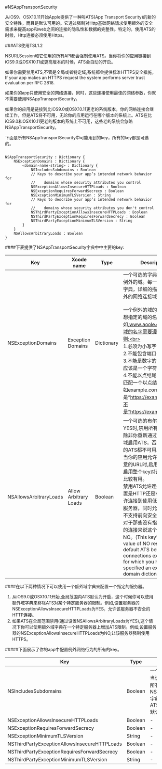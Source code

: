 #NSAppTransportSecurity

从iOS9、OSX10.11开始Apple提供了一种叫ATS(App Transport Security)的新的安全特性，而且是默认可用的。它通过强制对Http基础网络请求使用额外的安全需求来提高app和web之间的连接的隐私性和数据的完整性。特定的，使用ATS的时候，Http连接必须使用Https。


###ATS使用TSL1.2

NSURLSession和它使用的所有API都会强制使用ATS。当你将你的应用链接到iOS9.0或OSX10.11或更高版本的时候，ATS会自动的开启。

如果你需要禁用ATS,不管是全局或者特定域,系统都会提供标准HTTPS安全措施。If your app makes an HTTPS request the system performs server trust evaluation per RFC 2818.

如果你的app只使用安全的网络连接，同时，这些连接使用最佳的网络参数，你就不需要使用NSAppTransportSecurity。

如果你的应用是链接到比iOS9.0或OSX10.11更老的系统版本，你的网络连接会继续工作，但是ATS将不可用，无论你的应用运行在哪个版本的系统上。ATS在比iOS9.0和OSX10.11更老的版本的系统上不可用，这些老的系统会忽略NSAppTransportSecurity。

下面是所有NSAppTransportSecurity中可能用到的key，所有的key都是可选的。

```

NSAppTransportSecurity : Dictionary {
    NSExceptionDomains : Dictionary {
        <domain-name-string> : Dictionary {
            NSIncludesSubdomains : Boolean
            // Keys to describe your app’s intended network behavior for
            //    domains whose security attributes you control
            NSExceptionAllowsInsecureHTTPLoads : Boolean
            NSExceptionRequiresForwardSecrecy : Boolean
            NSExceptionMinimumTLSVersion : String
            // Keys to describe your app’s intended network behavior for
            //    domains whose security attributes you don't control
            NSThirdPartyExceptionAllowsInsecureHTTPLoads : Boolean
            NSThirdPartyExceptionRequiresForwardSecrecy : Boolean
            NSThirdPartyExceptionMinimumTLSVersion : String
        }
    }
    NSAllowsArbitraryLoads : Boolean
}
```

####下表提供了NSAppTransportSecurity字典中中主要的key:

| Key | Xcode name| Type| Description
| --- |--- | ---  |---
| NSExceptionDomains     | Exception Domains | Dictionary | 一个可选的字典，指定ATS例外的域。每一个值是一个字典，详细的描述了一个例外的网络连接域.<br><br>一个例外的域的顶级key是你想指定的域的名字,例如,www.aoole.com。一个域的名字需要遵循下面的规则:<br><br> 1.必须为小写字母<br>2.不能包含端口号<br>3.不能是数字的IP地址，而应该是一个字符串<br>4.不能以点结尾，除非你想匹配一个以点结尾的域。(例如example.com. 它匹配的是“https://example.com.”而不是“https://example.com”) |
| NSAllowsArbitraryLoads | Allow Arbitrary Loads | Boolean | 一个可选的布尔值，设置为YES时,禁用所有域的ATS，除非你重新通过添加额外的域启用ATS，否则整个应用的ATS都不可用。<br>当你的应用允许用户指定随意的URL时,启用这个key。<br>启用整个key对调试和开发也比较有用。<br>禁用ATS允许连接不理会配置是HTTP还是HTTPS，允许连接到使用低版本TSL的服务器，同时允许连接使用不支持前向安全的密码套件.<br>对于那些没有指定特殊域的的连接来说这个值默认为NO。(This key’s default value of NO results in default ATS behavior for all connections except those for which you have specified an exception domain dictionary)|


####在以下两种情况下可以使用一个额外域字典来配置一个指定的服务器。

1. 从iOS9.0或OSX10.11开始,全局范围内ATS默认为开启，这个时候你可以使用额外域字典来移除ATS对某个特定服务器的限制。例如,设置服务器的NSExceptionAllowsInsecureHTTPLoads为YES，允许该服务器不安全的HTTP连接。
2. 如果ATS在全局范围禁用(通过设置NSAllowsArbitraryLoads为YES),这个情况下你可以使用额外域字典在一个特定服务器上增加ATS限制。例如,设置服务器的NSExceptionAllowsInsecureHTTPLoads为NO,让该服务器强制使用HTTPS。

#####下面展示了你的app中配置例外网络行为的所有的key。

|Key|Type| Description|
|---|---|---|
| NSIncludesSubdomains | Boolean |一个可选的Boolean值,当设置为YES的时候,所有名称在NSExceptionDomains字典中的子域将使用ATS.<br>默认为NO|
| NSExceptionAllowsInsecureHTTPLoads | Boolean |-|
| NSExceptionRequiresForwardSecrecy | Boolean |-|
| NSExceptionMinimumTLSVersion | String |-|
| NSThirdPartyExceptionAllowsInsecureHTTPLoads | Boolean |-|
| NSThirdPartyExceptionRequiresForwardSecrecy | Boolean |-|
| NSThirdPartyExceptionMinimumTLSVersion | String |-|